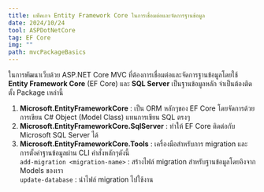 ```yaml
---
title: แพ็คเกจ Entity Framework Core ในการเชื่อมต่อและจัดการฐานข้อมูล
date: 2024/10/24
tool: ASPDotNetCore
tag: EF Core
img: ""
path: mvcPackageBasics
---
```


ในการพัฒนาเว็บด้วย ASP.NET Core MVC ที่ต้องการเชื่อมต่อและจัดการฐานข้อมูลโดยใช้ **Entity Framework Core** (EF Core) และ **SQL Server** เป็นฐานข้อมูลหลัก จำเป็นต้องติดตั้ง Package เหล่านี้

1. **Microsoft.EntityFrameworkCore** : เป็น ORM หลักๆของ EF Core โดยจัดการด้วยการเขียน C# Object (Model Class) แทนการเขียน SQL ตรงๆ
2. **Microsoft.EntityFrameworkCore.SqlServer** : ทำให้ EF Core ติดต่อกับ Microsoft SQL Server ได้
3. **Microsoft.EntityFrameworkCore.Tools** : เครื่องมือสำหรับการ migration และการตั้งค่าฐานข้อมูลผ่าน CLI คำสั่งหลักๆดังนี้ <br>
   `add-migration <migration-name>` : สร้างไฟล์ migration สำหรับฐานข้อมูลโดยอิงจาก Models ของเรา <br>
   `update-database` : นำไฟล์ migration ไปใช้งาน <br>
